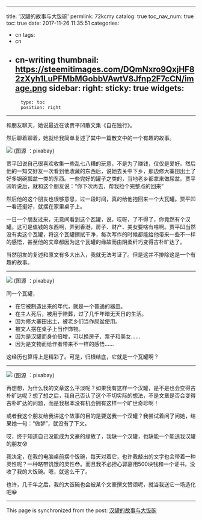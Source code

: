 
---
title: '汉罐的故事与大饭碗'
permlink: 72kcmy
catalog: true
toc_nav_num: true
toc: true
date: 2017-11-26 11:35:51
categories:
- cn
tags:
- cn
- cn-writing
thumbnail: https://steemitimages.com/DQmNxro9QxjHF82zXyh1LuPFMbMGobbVAwtV8Jfnp2F7cCN/image.png
sidebar:
    right:
        sticky: true
widgets:
    -
        type: toc
        position: right
---


和朋友聊天，她说最近在读贾平凹散文集《自在独行》。

然后聊着聊着，她就给我简单复述了其中一篇散文中的一个有趣的故事。

![](https://steemitimages.com/DQmNxro9QxjHF82zXyh1LuPFMbMGobbVAwtV8Jfnp2F7cCN/image.png)
(图源 ：pixabay)

贾平凹说自己很喜欢收集一些乱七八糟的玩意，不是为了赚钱，仅仅是爱好。然后他的一知交好友一次看到他收藏的东西后，说她去关中下乡，那边修大寨田出土了好多锅碗瓢盆一类的东西。一些完好的罐子之类的，当地老乡都拿来做尿盆。贾平凹听说后，就和这个朋友说：“你下次再去，帮我捡个完整点的回来”

然后他的这个朋友也很够意思，过一段时间，真的给他抱回来一个大瓦罐。贾平凹一看还挺好，就摆在家里桌子上。

一日一个朋友过来，无意间看到这个瓦罐，说，哎呀，了不得了，你竟然有个汉罐。这可是值钱的东西啊，弄到香港，房子、财产、美女要啥有啥啊。贾平凹当然没有卖这个瓦罐，将这个瓦罐擦拭干净，每次写作的时候都能给他带来一些不一样的感悟，甚至他的文章都因为这个瓦罐的缘故而由阴柔纤巧变得古朴旷达了。

当然朋友的复述和原文有多大出入，我就无法考证了。但是这并不排除这是一个有趣的故事。

---
![](https://steemitimages.com/DQmYiqgWToJm2ccrYyd5WoTkoF8pTFNz9S6Rwhs96uSEZX1/image.png)
(图源 ：pixabay)

同一个瓦罐，
* 在它被制造出来的年代，就是一个普通的器皿。
* 在主人死后，被用于陪葬，过了几千年暗无天日的生活。
* 因为修大寨田出土，被老乡们当作尿盆使用。
* 被文人摆在桌子上当作饰物。
* 因为是汉罐而身价倍增，可以换房子、票子和美女......
* 因为是文物而给作者带来不一样的感悟......

这经历也算得上是精彩了。可是，归根结底，它就是一个瓦罐啊？

---

![](https://steemitimages.com/DQmaUtQ6fw1wohTzYt25kwuc4dRmGaYzHZ2K3tWw74X1Fsr/image.png)
(图源 ：pixabay)

再想想，为什么我的文章这么平淡呢？如果我有这样一个汉罐，是不是也会变得古朴旷达呢？想了想之后，我自己否认了这个不切实际的想法，不是文章是否会变得古朴旷达的问题，而是我根本没有机会拥有这样一个旷世奇珍啊！

或者我这个朋友给我讲这个故事的目的是要送我一个汉罐？我尝试着问了问她，结果她一句：“做梦”，就没有了下文。

哎，终于知道自己没能成为文豪的缘故了，我缺一个汉罐，也缺能一个能送我汉罐的朋友😰

我决定，在我的电脑桌前摆个饭碗，每天对着它，也许我敲出的文字也会带着一种灵性呢？一种略带饥饿的灵性😳。而且我不必担心郭嘉用500块钱和一个证书，没收了我的大饭碗。嗯，就这么干了。

也许，几千年之后，我的大饭碗也会被某个文豪撰文赞颂呢，就当我送它一场造化吧😀

- - -

This page is synchronized from the post: [汉罐的故事与大饭碗](https://steemit.com/@oflyhigh/72kcmy)
